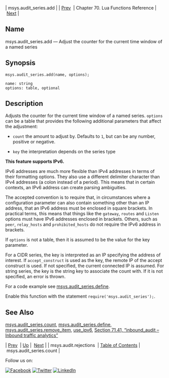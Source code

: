 | msys.audit_series.add |
| [Prev](lua.ref.msys.audit.rejections.php)  | Chapter 70. Lua Functions Reference |  [Next](lua.ref.msys.audit_series.count.php) |

<a name="lua.ref.msys.audit_series.add"></a>
## Name

msys.audit_series.add — Adjust the counter for the current time window of a named series

<a name="idp17346160"></a>
## Synopsis

`msys.audit_series.add(name, options);`

```
name: string
options: table, optional
```
<a name="idp17349104"></a>
## Description

Adjusts the counter for the current time window of a named series. `options` can be a table that provides the following additional parameters that affect the adjustment:

*   `count` the amount to adjust by. Defaults to `1`, but can be any number, positive or negative.

*   `key` the interpretation depends on the series type

**This feature supports IPv6.**

IPv6 addresses are much more flexible than IPv4 addresses in terms of their formatting options. They also use a different delimiter character than IPv4 addresses (a colon instead of a period). This means that in certain contexts, an IPv6 address can create parsing ambiguities.

The accepted convention is to require that, in circumstances where a configuration parameter can also contain something other than an IP address, that an IPv6 address must be enclosed in square brackets. In practical terms, this means that things like the `gateway`, `routes` and `Listen` options must have IPv6 addresses enclosed in brackets. Others, such as `peer`, `relay_hosts` and `prohibited_hosts` do not require the IPv6 address in brackets.

If `options` is not a table, then it is assumed to be the value for the key parameter.

For a CIDR series, the key is interpreted as an IP specifying the address of interest. If `accept_construct` is used as the key, the remote IP of the accept construct is used. If not specified, the current connected IP is assumed. For string series, the key is the string key to associate the count with. If it is not specified, an error is thrown.

For a code example see [msys.audit_series.define](lua.ref.msys.audit_series.define.php "msys.audit_series.define").

Enable this function with the statement `require('msys.audit_series');`.

<a name="idp17364688"></a>
## See Also

[msys.audit_series.count](lua.ref.msys.audit_series.count.php "msys.audit_series.count"), [msys.audit_series.define](lua.ref.msys.audit_series.define.php "msys.audit_series.define"), [msys.audit_series.remove_item](lua.ref.msys.audit_series.remove_item.php "msys.audit_series.remove_item"), [use_ipv6](conf.ref.use_ipv6.php "use_ipv6"), [Section 71.41, “inbound_audit – Inbound traffic analytics”](modules.inbound_audit.php "71.41. inbound_audit – Inbound traffic analytics")

| [Prev](lua.ref.msys.audit.rejections.php)  | [Up](lua.function.details.php) |  [Next](lua.ref.msys.audit_series.count.php) |
| msys.audit.rejections  | [Table of Contents](index.php) |  msys.audit_series.count |

Follow us on:

[![Facebook](https://support.messagesystems.com/images/icon-facebook.png)](http://www.facebook.com/messagesystems) [![Twitter](https://support.messagesystems.com/images/icon-twitter.png)](http://twitter.com/#!/MessageSystems) [![LinkedIn](https://support.messagesystems.com/images/icon-linkedin.png)](http://www.linkedin.com/company/message-systems)